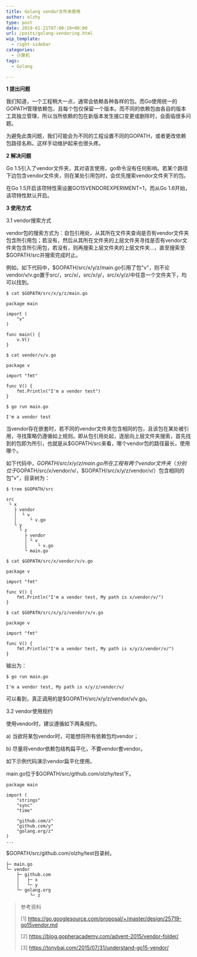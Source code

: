 ```yaml
---
title: Golang vendor文件夹使用
author: olzhy
type: post
date: 2019-01-21T07:00:19+00:00
url: /posts/golang-vendoring.html
wip_template:
  - right-sidebar
categories:
  - 计算机
tags:
  - Golang

---
```

**1 提出问题**
  
我们知道，一个工程稍大一点，通常会依赖各种各样的包。而Go使用统一的GOPATH管理依赖包，且每个包仅保留一个版本。而不同的依赖包由各自的版本工具独立管理，所以当所依赖的包在新版本发生接口变更或删除时，会面临很多问题。
  
为避免此类问题，我们可能会为不同的工程设置不同的GOPATH，或者更改依赖包路径名称。这样手动维护起来也很头疼。

**2 解决问题**
  
Go 1.5引入了vendor文件夹，其对语言使用，go命令没有任何影响。若某个路径下边包含vendor文件夹，则在某处引用包时，会优先搜索vendor文件夹下的包。
  
在Go 1.5开启该项特性需设置GO15VENDOREXPERIMENT=1，而从Go 1.6开始，该项特性默认开启。

**3 使用方式**
  
3.1 vendor搜索方式
  
vendor包的搜索方式为：自包引用处，从其所在文件夹查询是否有vendor文件夹包含所引用包；若没有，然后从其所在文件夹的上层文件夹寻找是否有vendor文件夹包含所引用包，若没有，则再搜索上层文件夹的上层文件夹...，直至搜索至$GOPATH/src并搜索完成时止。

例如，如下代码中，$GOPATH/src/x/y/z/main.go引用了包"v"，则不论vendor/v/v.go置于src/，src/x/，src/x/y/，src/x/y/z/中任意一个文件夹下，均可以找到。
  
```
$ cat $GOPATH/src/x/y/z/main.go

package main

import (
    "v"
)

func main() {
    v.V()
}
```

```
$ cat vendor/v/v.go

package v

import "fmt"

func V() {
    fmt.Println("I'm a vendor test")
}
```

```
$ go run main.go

I'm a vendor test
```

当vendor存在嵌套时，若不同的vendor文件夹包含相同的包，且该包在某处被引用，寻找策略仍遵循如上规则。即从包引用处起，逐层向上层文件夹搜索，首先找到的包即为所引，也就是从$GOPATH/src来看，哪个vendor包的路径最长，使用哪个。
  
如下代码中，$GOPATH/src/x/y/z/main.go所在工程有两个vendor文件夹（分别位于$GOPATH/src/x/vendor/v/，$GOPATH/src/x/y/z/vendor/v/）包含相同的包"v"，目录树为：
  
```
$ tree $GOPATH/src

src
 └ x
   ├ vendor
   │  └ v
   │     └ v.go
   └ y
     └ z
       ├ vendor
       │ └ v
       │    └ v.go
       └ main.go
```

```
$ cat $GOPATH/src/x/vendor/v/v.go

package v

import "fmt"

func V() {
    fmt.Println("I'm a vendor test, My path is x/vendor/v/")
}
```

```
$ cat $GOPATH/src/x/y/z/vendor/v/v.go

package v

import "fmt"

func V() {
    fmt.Println("I'm a vendor test, My path is x/y/z/vendor/v/")
}
````

输出为：
  
```
$ go run main.go

I'm a vendor test, My path is x/y/z/vendor/v/
```

可以看到，真正调用的是$GOPATH/src/x/y/z/vendor/v/v.go。

3.2 vendor使用规约
  
使用vendor时，建议遵循如下两条规约。
  
a) 当欲将某包vendor时，可能想将所有依赖包均vendor；
  
b) 尽量将vendor依赖包结构扁平化，不要vendor套vendor。
  
如下示例代码演示vendor扁平化使用。
  
main.go位于$GOPATH/src/github.com/olzhy/test下。

```
package main

import (
    "strings"
    "sync"
    "time"

    "github.com/z"
    "github.com/y"
    "golang.org/z"
)
...
```

$GOPATH/src/github.com/olzhy/test目录树。

```
├─ main.go
└─ vendor
    ├─ github.com
    │   ├─ x
    │   └─ y
    └─ golang.org
         └─ z
```

> 参考资料
>
> [1]&nbsp;<a href="https://go.googlesource.com/proposal/+/master/design/25719-go15vendor.md" target="blank">https://go.googlesource.com/proposal/+/master/design/25719-go15vendor.md</a>
>
> [2]&nbsp;<a href="https://blog.gopheracademy.com/advent-2015/vendor-folder/" target="blank">https://blog.gopheracademy.com/advent-2015/vendor-folder/</a>
>
> [3]&nbsp;<a href="https://tonybai.com/2015/07/31/understand-go15-vendor/" target="blank">https://tonybai.com/2015/07/31/understand-go15-vendor/</a>
